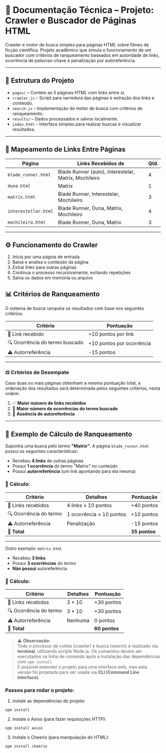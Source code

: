 # 📘 Documentação Técnica – Projeto: Crawler e Buscador de Páginas HTML

Crawler e motor de busca simples para páginas HTML sobre filmes de ficção científica. Projeto acadêmico que simula o funcionamento de um buscador com critérios de ranqueamento baseados em autoridade de links, ocorrência de palavras-chave e penalização por autoreferência.

---

## 📂 Estrutura do Projeto

- `pages/` – Contém as 5 páginas HTML com links entre si.
- `crawler.js` – Script para varredura das páginas e extração dos links e conteúdo.
- `search.js` – Implementação do motor de busca com critérios de ranqueamento.
- `results/` – Dados processados e salvos localmente.
- `index.html` – Interface simples para realizar buscas e visualizar resultados.

---

## 🔗 Mapeamento de Links Entre Páginas

| Página               | Links Recebidos de                                    | Qtd. |
| -------------------- | ----------------------------------------------------- | ---- |
| `blade_runner.html`  | Blade Runner (auto), Interestelar, Matrix, Mochileiro | 4    |
| `duna.html`          | Matrix                                                | 1    |
| `matrix.html`        | Blade Runner, Interestelar, Mochileiro                | 3    |
| `interestellar.html` | Blade Runner, Duna, Matrix, Mochileiro                | 4    |
| `mochileiro.html`    | Blade Runner, Duna, Matrix                            | 3    |

---

## ⚙️ Funcionamento do Crawler

1. Inicia por uma página de entrada
2. Baixa e analisa o conteúdo da página
3. Extrai links para outras páginas
4. Continua o processo recursivamente, evitando repetições
5. Salva os dados em memória ou arquivo

## 📊 Critérios de Ranqueamento

O sistema de busca ranqueia os resultados com base nos seguintes critérios:

| Critério                       | Pontuação                 |
| ------------------------------ | ------------------------- |
| 🔗 Link recebido               | +10 pontos por link       |
| 🔍 Ocorrência do termo buscado | +10 pontos por ocorrência |
| ⚠️ Autorreferência             | -15 pontos                |

---

### ⚖️ Critérios de Desempate

Caso duas ou mais páginas obtenham a mesma pontuação total, a ordenação dos resultados será determinada pelos seguintes critérios, nesta ordem:

1. ✅ **Maior número de links recebidos**
2. 🔎 **Maior número de ocorrências do termo buscado**
3. 🚫 **Ausência de autoreferência**

---

## 🧮 Exemplo de Cálculo de Ranqueamento

Suponha uma busca pelo termo **"Matrix"**. A página `blade_runner.html` possui as seguintes características:

- Recebeu **4 links** de outras páginas
- Possui **1 ocorrência** do termo "Matrix" no conteúdo
- Possui **autorreferência** (um link apontando para ela mesma)

### 📝 Cálculo:

| Critério               | Detalhes                 | Pontuação     |
| ---------------------- | ------------------------ | ------------- |
| 🔗 Links recebidos     | 4 links × 10 pontos      | +40 pontos    |
| 🔍 Ocorrência do termo | 1 ocorrência × 10 pontos | +10 pontos    |
| ⚠️ Autorreferência     | Penalização              | -15 pontos    |
| **🎯 Total**           |                          | **35 pontos** |

---

Outro exemplo: `matrix.html`

- Recebeu **3 links**
- Possui **3 ocorrências** do termo
- **Não possui** autoreferência

### 📝 Cálculo:

| Critério               | Detalhes | Pontuação     |
| ---------------------- | -------- | ------------- |
| 🔗 Links recebidos     | 3 × 10   | +30 pontos    |
| 🔍 Ocorrência do termo | 3 × 10   | +30 pontos    |
| ⚠️ Autorreferência     | Nenhuma  | 0 pontos      |
| **🎯 Total**           |          | **60 pontos** |

> ⚠️ **Observação:**  
> Todo o processo de coleta (crawler) e busca (search) é realizado via **terminal**, utilizando scripts Node.js. Os comandos devem ser executados na linha de comando após a instalação das dependências com `npm install`.  
> É possível estender o projeto para uma interface web, mas esta versão foi projetada para ser usada via **CLI (Command Line Interface)**.

### Passos para rodar o projeto:

1. Instale as dependências do projeto:

```
npm install
```

2. Instale o Axios (para fazer requisições HTTP):

```
npm install axios
```

3. Instale o Cheerio (para manipulação do HTML):

```
npm install cheerio
```
